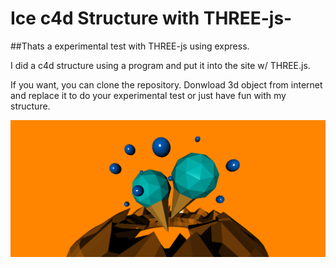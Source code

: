 # Ice c4d Structure with THREE-js-

##Thats a experimental test with THREE-js using express.

I did a c4d structure using a program and put it into the site w/ THREE.js.

If you want, you can clone the repository. Donwload 3d object from internet and replace it to do your experimental test or just have fun with my structure.


![ice structure](https://github.com/rafael300/Ice-c4d-Structure-w-THREE-js-/blob/master/icestructure.png)
